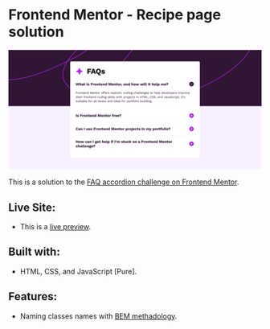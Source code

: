 # Frontend Mentor - Recipe page solution

![Screenshot of the website](./assets/preview/screenshot.png)

This is a solution to the [FAQ accordion challenge on Frontend Mentor](https://www.frontendmentor.io/challenges/faq-accordion-wyfFdeBwBz).

## Live Site:
- This is a [live preview](https://iabdwahab.github.io/frontend-mentor-solutions/solutions/faq-accordion).

## Built with:

- HTML, CSS, and JavaScript [Pure].

## Features:

- Naming classes names with [BEM methadology](https://en.bem.info/methodology/).